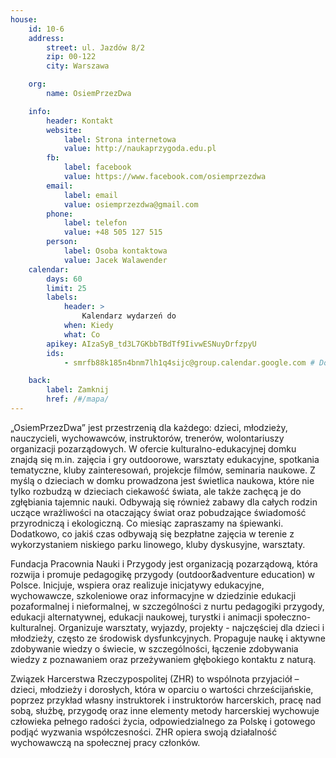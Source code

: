 ```yaml
---
house:
    id: 10-6
    address:
        street: ul. Jazdów 8/2
        zip: 00-122
        city: Warszawa

    org:
        name: OsiemPrzezDwa

    info:
        header: Kontakt
        website:
            label: Strona internetowa
            value: http://naukaprzygoda.edu.pl
        fb:
            label: facebook
            value: https://www.facebook.com/osiemprzezdwa
        email:
            label: email
            value: osiemprzezdwa@gmail.com
        phone:
            label: telefon
            value: +48 505 127 515
        person:
            label: Osoba kontaktowa
            value: Jacek Walawender
    calendar:
        days: 60
        limit: 25
        labels:
            header: >
                Kalendarz wydarzeń do
            when: Kiedy
            what: Co
        apikey: AIzaSyB_td3L7GKbbTBdTf9IivwESNuyDrfzpyU
        ids:
            - smrfb88k185n4bnm7lh1q4sijc@group.calendar.google.com # Domek A

    back:
        label: Zamknij
        href: /#/mapa/
---
```

„OsiemPrzezDwa” jest przestrzenią dla każdego: dzieci, młodzieży, nauczycieli, wychowawców, instruktorów, trenerów, wolontariuszy organizacji pozarządowych. W ofercie kulturalno-edukacyjnej domku znajdą się m.in. zajęcia i gry outdoorowe, warsztaty edukacyjne, spotkania tematyczne, kluby zainteresowań, projekcje filmów, seminaria naukowe. Z myślą o dzieciach w domku prowadzona jest świetlica naukowa, które nie tylko rozbudzą w dzieciach ciekawość świata, ale także zachęcą je do zgłębiania tajemnic nauki. Odbywają się również zabawy dla całych rodzin uczące wrażliwości na otaczający świat oraz pobudzające świadomość przyrodniczą i ekologiczną. Co miesiąc zapraszamy na śpiewanki. Dodatkowo, co jakiś czas odbywają się bezpłatne zajęcia w terenie z wykorzystaniem niskiego parku linowego, kluby dyskusyjne, warsztaty.

Fundacja Pracownia Nauki i Przygody jest organizacją pozarządową, która rozwija i promuje pedagogikę przygody (outdoor&adventure education) w Polsce. Inicjuje, wspiera oraz realizuje inicjatywy edukacyjne, wychowawcze, szkoleniowe oraz informacyjne w dziedzinie edukacji pozaformalnej i nieformalnej, w szczególności z nurtu pedagogiki przygody, edukacji alternatywnej, edukacji naukowej, turystki i animacji społeczno-kulturalnej. Organizuje warsztaty, wyjazdy, projekty - najczęściej dla dzieci i młodzieży, często ze środowisk dysfunkcyjnych. Propaguje naukę i aktywne zdobywanie wiedzy o świecie, w szczególności, łączenie zdobywania wiedzy z poznawaniem oraz przeżywaniem głębokiego kontaktu z naturą.

Związek Harcerstwa Rzeczypospolitej (ZHR) to wspólnota przyjaciół – dzieci, młodzieży i dorosłych, która w oparciu o wartości chrześcijańskie, poprzez przykład własny instruktorek i instruktorów harcerskich, pracę nad sobą, służbę, przygodę oraz inne elementy metody harcerskiej wychowuje człowieka pełnego radości życia, odpowiedzialnego za Polskę i gotowego podjąć wyzwania współczesności. ZHR opiera swoją działalność wychowawczą na społecznej pracy członków.
